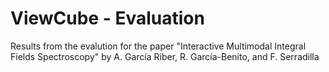# ViewCube - Evaluation

Results from the evalution for the paper "Interactive Multimodal Integral Fields Spectroscopy" by A. García Riber, R. García-Benito, and F. Serradilla
